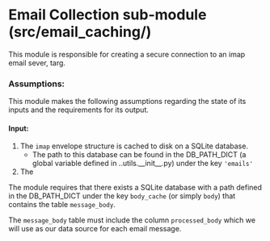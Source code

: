 # Email Collection sub-module (src/email_caching/)

This module is responsible for creating a secure connection to an imap email sever, targ.

### Assumptions:
This module makes the following assumptions regarding the state of its inputs and the requirements for its output.

#### Input:
1. The `imap` envelope structure is cached to disk on a SQLite database.
   * The path to this database can be found in the DB_PATH_DICT (a global variable defined in ..utils.\_\_init__.py) under the key `'emails'`
2. The 

The module requires that there exists a SQLite database with a path defined in the DB_PATH_DICT under the key `body_cache` (or simply `body`)
that contains the table `message_body`. 

The `message_body` table must include the column `processed_body` which we will use as our data source for each email message.